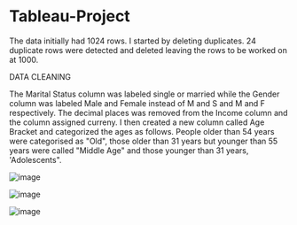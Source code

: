 # Tableau-Project




The data initially had 1024 rows. I started by deleting duplicates. 24 duplicate rows were detected and deleted leaving the rows to be worked on at 1000. 

DATA CLEANING 

The Marital Status column was labeled single or married while the Gender column was labeled Male and Female instead of M and S and M and F respectively. The decimal places was removed from the Income column and the column assigned curreny. I then created a new column called Age Bracket and categorized the ages as follows. People older than 54 years were categorised as "Old", those older than 31 years but younger than 55 years were called "Middle Age" and those younger than 31 years, 'Adolescents".

![image](https://user-images.githubusercontent.com/102351522/203183795-db06faa2-5cd0-41ad-b443-bb028e334c9b.png)

![image](https://user-images.githubusercontent.com/102351522/203183855-4bc0a552-a625-4a38-8549-04f2434a7f86.png)

![image](https://user-images.githubusercontent.com/102351522/203183914-248a223d-8d87-4b4b-9d99-1fb7ad840721.png)


